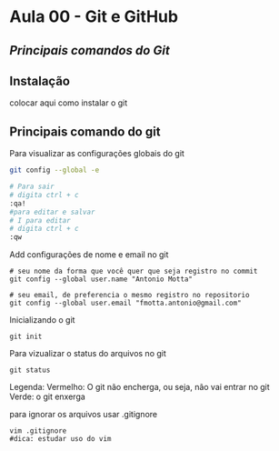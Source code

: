 # Aula 00 - Git e GitHub
## _Principais comandos do Git_
## Instalação
colocar aqui como instalar o git

## Principais comando do git
Para visualizar as configurações globais do git
```sh
git config --global -e
```
```sh
# Para sair
# digita ctrl + c
:qa!
#para editar e salvar
# I para editar
# digita ctrl + c
:qw
```
Add configurações de nome e email no git
```
# seu nome da forma que você quer que seja registro no commit
git config --global user.name "Antonio Motta"

# seu email, de preferencia o mesmo registro no repositorio
git config --global user.email "fmotta.antonio@gmail.com"
```
Inicializando o git
```
git init
```
Para vizualizar o status do arquivos no git
```
git status
```
Legenda:
Vermelho: O git não encherga, ou seja, não vai entrar no git
Verde: o git enxerga

para ignorar os arquivos usar .gitignore
```
vim .gitignore
#dica: estudar uso do vim
```
